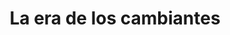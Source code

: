 ---
title: La era de los cambiantes
description: Conjunto de relatos ambientados en un futuro utópico en el ecuador del período conocido como la era de los cambiantes
goal: 25000
current: 0
nanowrimo: https://nanowrimo.org/participants/elena-torro/projects/la-era-de-los-cambiantes
status: Planteamiento
curiosities:
  - La idea de uno de los relatos está inspirada en el cortometraje de animación 'The Maker'
  - En un principio, habrá un total de siete relatos
  - La trama gira en torno a temas relacionados con el envejecimiento, crecimiento personal, amor e inmortalidad
tags:
  - wip
---